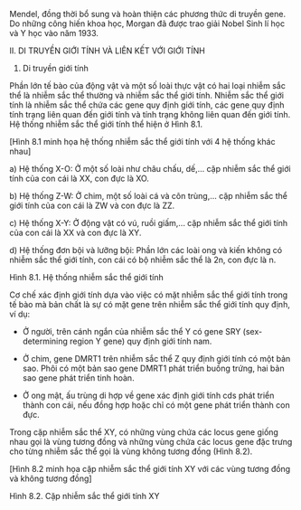 Mendel, đồng thời bổ sung và hoàn thiện các phương thức di truyền gene. Do những công hiến khoa học, Morgan đã được trao giải Nobel Sinh lí học và Y học vào năm 1933.

II. DI TRUYỀN GIỚI TÍNH VÀ LIÊN KẾT VỚI GIỚI TÍNH

1. Di truyền giới tính

Phần lớn tế bào của động vật và một số loài thực vật có hai loại nhiễm sắc thể là nhiễm sắc thể thường và nhiễm sắc thể giới tính. Nhiễm sắc thể giới tính là nhiễm sắc thể chứa các gene quy định giới tính, các gene quy định tính trạng liên quan đến giới tính và tính trạng không liên quan đến giới tính. Hệ thống nhiễm sắc thể giới tính thể hiện ở Hình 8.1.

[Hình 8.1 minh họa hệ thống nhiễm sắc thể giới tính với 4 hệ thống khác nhau]

a) Hệ thống X-O: Ở một số loài như châu chấu, dế,... cặp nhiễm sắc thể giới tính của con cái là XX, con đực là XO.

b) Hệ thống Z-W: Ở chim, một số loài cá và côn trùng,... cặp nhiễm sắc thể giới tính của con cái là ZW và con đực là ZZ.

c) Hệ thống X-Y: Ở động vật có vú, ruồi giấm,... cặp nhiễm sắc thể giới tính của con cái là XX và con đực là XY.

d) Hệ thống đơn bội và lưỡng bội: Phần lớn các loài ong và kiến không có nhiễm sắc thể giới tính, con cái có bộ nhiễm sắc thể là 2n, con đực là n.

Hình 8.1. Hệ thống nhiễm sắc thể giới tính

Cơ chế xác định giới tính dựa vào việc có mặt nhiễm sắc thể giới tính trong tế bào mà bản chất là sự có mặt gene trên nhiễm sắc thể giới tính quy định, ví dụ:

- Ở người, trên cánh ngắn của nhiễm sắc thể Y có gene SRY (sex-determining region Y gene) quy định giới tính nam.

- Ở chim, gene DMRT1 trên nhiễm sắc thể Z quy định giới tính có một bản sao. Phôi có một bản sao gene DMRT1 phát triển buồng trứng, hai bản sao gene phát triển tinh hoàn.

- Ở ong mật, ấu trùng di hợp về gene xác định giới tính cds phát triển thành con cái, nếu đồng hợp hoặc chỉ có một gene phát triển thành con đực.

Trong cặp nhiễm sắc thể XY, có những vùng chứa các locus gene giống nhau gọi là vùng tương đồng và những vùng chứa các locus gene đặc trưng cho từng nhiễm sắc thể gọi là vùng không tương đồng (Hình 8.2).

[Hình 8.2 minh họa cặp nhiễm sắc thể giới tính XY với các vùng tương đồng và không tương đồng]

Hình 8.2. Cặp nhiễm sắc thể giới tính XY
